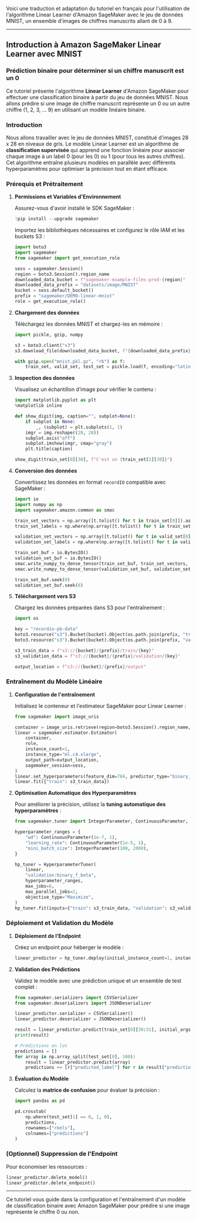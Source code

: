 Voici une traduction et adaptation du tutoriel en français pour l'utilisation de l'algorithme Linear Learner d'Amazon SageMaker avec le jeu de données MNIST, un ensemble d'images de chiffres manuscrits allant de 0 à 9.

---

## Introduction à Amazon SageMaker Linear Learner avec MNIST

### Prédiction binaire pour déterminer si un chiffre manuscrit est un 0

Ce tutoriel présente l'algorithme **Linear Learner** d'Amazon SageMaker pour effectuer une classification binaire à partir du jeu de données MNIST. Nous allons prédire si une image de chiffre manuscrit représente un 0 ou un autre chiffre (1, 2, 3, ... 9) en utilisant un modèle linéaire binaire.

### Introduction

Nous allons travailler avec le jeu de données MNIST, constitué d'images 28 x 28 en niveaux de gris. Le modèle Linear Learner est un algorithme de **classification supervisée** qui apprend une fonction linéaire pour associer chaque image à un label 0 (pour les 0) ou 1 (pour tous les autres chiffres). Cet algorithme entraîne plusieurs modèles en parallèle avec différents hyperparamètres pour optimiser la précision tout en étant efficace.

### Prérequis et Prétraitement

1. **Permissions et Variables d'Environnement**

   Assurez-vous d'avoir installé le SDK SageMaker :

   ```python
   !pip install --upgrade sagemaker
   ```

   Importez les bibliothèques nécessaires et configurez le rôle IAM et les buckets S3 :

   ```python
   import boto3
   import sagemaker
   from sagemaker import get_execution_role

   sess = sagemaker.Session()
   region = boto3.Session().region_name
   downloaded_data_bucket = f"sagemaker-example-files-prod-{region}"
   downloaded_data_prefix = "datasets/image/MNIST"
   bucket = sess.default_bucket()
   prefix = "sagemaker/DEMO-linear-mnist"
   role = get_execution_role()
   ```

2. **Chargement des données**

   Téléchargez les données MNIST et chargez-les en mémoire :

   ```python
   import pickle, gzip, numpy

   s3 = boto3.client("s3")
   s3.download_file(downloaded_data_bucket, f"{downloaded_data_prefix}/mnist.pkl.gz", "mnist.pkl.gz")

   with gzip.open("mnist.pkl.gz", "rb") as f:
       train_set, valid_set, test_set = pickle.load(f, encoding="latin1")
   ```

3. **Inspection des données**

   Visualisez un échantillon d’image pour vérifier le contenu :

   ```python
   import matplotlib.pyplot as plt
   %matplotlib inline

   def show_digit(img, caption="", subplot=None):
       if subplot is None:
           _, (subplot) = plt.subplots(1, 1)
       imgr = img.reshape((28, 28))
       subplot.axis("off")
       subplot.imshow(imgr, cmap="gray")
       plt.title(caption)

   show_digit(train_set[0][30], f"C'est un {train_set[1][30]}")
   ```

4. **Conversion des données**

   Convertissez les données en format `recordIO` compatible avec SageMaker :

   ```python
   import io
   import numpy as np
   import sagemaker.amazon.common as smac

   train_set_vectors = np.array([t.tolist() for t in train_set[0]]).astype("float32")
   train_set_labels = np.where(np.array([t.tolist() for t in train_set[1]]) == 0, 1, 0).astype("float32")

   validation_set_vectors = np.array([t.tolist() for t in valid_set[0]]).astype("float32")
   validation_set_labels = np.where(np.array([t.tolist() for t in valid_set[1]]) == 0, 1, 0).astype("float32")

   train_set_buf = io.BytesIO()
   validation_set_buf = io.BytesIO()
   smac.write_numpy_to_dense_tensor(train_set_buf, train_set_vectors, train_set_labels)
   smac.write_numpy_to_dense_tensor(validation_set_buf, validation_set_vectors, validation_set_labels)

   train_set_buf.seek(0)
   validation_set_buf.seek(0)
   ```

5. **Téléchargement vers S3**

   Chargez les données préparées dans S3 pour l'entraînement :

   ```python
   import os

   key = "recordio-pb-data"
   boto3.resource("s3").Bucket(bucket).Object(os.path.join(prefix, "train", key)).upload_fileobj(train_set_buf)
   boto3.resource("s3").Bucket(bucket).Object(os.path.join(prefix, "validation", key)).upload_fileobj(validation_set_buf)

   s3_train_data = f"s3://{bucket}/{prefix}/train/{key}"
   s3_validation_data = f"s3://{bucket}/{prefix}/validation/{key}"

   output_location = f"s3://{bucket}/{prefix}/output"
   ```

### Entraînement du Modèle Linéaire

1. **Configuration de l'entraînement**

   Initialisez le conteneur et l'estimateur SageMaker pour Linear Learner :

   ```python
   from sagemaker import image_uris

   container = image_uris.retrieve(region=boto3.Session().region_name, framework="linear-learner")
   linear = sagemaker.estimator.Estimator(
       container,
       role,
       instance_count=1,
       instance_type="ml.c4.xlarge",
       output_path=output_location,
       sagemaker_session=sess,
   )
   linear.set_hyperparameters(feature_dim=784, predictor_type="binary_classifier", mini_batch_size=200)
   linear.fit({"train": s3_train_data})
   ```

2. **Optimisation Automatique des Hyperparamètres**

   Pour améliorer la précision, utilisez la **tuning automatique des hyperparamètres** :

   ```python
   from sagemaker.tuner import IntegerParameter, ContinuousParameter, HyperparameterTuner

   hyperparameter_ranges = {
       "wd": ContinuousParameter(1e-7, 1),
       "learning_rate": ContinuousParameter(1e-5, 1),
       "mini_batch_size": IntegerParameter(100, 2000),
   }

   hp_tuner = HyperparameterTuner(
       linear,
       "validation:binary_f_beta",
       hyperparameter_ranges,
       max_jobs=6,
       max_parallel_jobs=2,
       objective_type="Maximize",
   )
   hp_tuner.fit(inputs={"train": s3_train_data, "validation": s3_validation_data})
   ```

### Déploiement et Validation du Modèle

1. **Déploiement de l’Endpoint**

   Créez un endpoint pour héberger le modèle :

   ```python
   linear_predictor = hp_tuner.deploy(initial_instance_count=1, instance_type="ml.m4.xlarge")
   ```

2. **Validation des Prédictions**

   Validez le modèle avec une prédiction unique et un ensemble de test complet :

   ```python
   from sagemaker.serializers import CSVSerializer
   from sagemaker.deserializers import JSONDeserializer

   linear_predictor.serializer = CSVSerializer()
   linear_predictor.deserializer = JSONDeserializer()

   result = linear_predictor.predict(train_set[0][30:31], initial_args={"ContentType": "text/csv"})
   print(result)

   # Prédictions en lot
   predictions = []
   for array in np.array_split(test_set[0], 100):
       result = linear_predictor.predict(array)
       predictions += [r["predicted_label"] for r in result["predictions"]]
   ```

3. **Évaluation du Modèle**

   Calculez la **matrice de confusion** pour évaluer la précision :

   ```python
   import pandas as pd

   pd.crosstab(
       np.where(test_set[1] == 0, 1, 0),
       predictions,
       rownames=["réels"],
       colnames=["prédictions"]
   )
   ```

### (Optionnel) Suppression de l'Endpoint

Pour économiser les ressources :

```python
linear_predictor.delete_model()
linear_predictor.delete_endpoint()
```

---

Ce tutoriel vous guide dans la configuration et l'entraînement d'un modèle de classification binaire avec Amazon SageMaker pour prédire si une image représente le chiffre 0 ou non.
